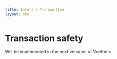 ```yaml
---
title: Safers ~ Transaction
layout: doc
---
```


# Transaction safety <Badge type="warning" text="Coming soon"/>
Will be implemented in the next versions of Vuethers.
